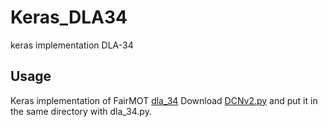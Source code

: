 # Keras_DLA34
keras implementation DLA-34
## Usage
Keras implementation of FairMOT [dla_34](https://github.com/ifzhang/FairMOT/blob/master/src/lib/models/networks/pose_dla_dcn.py)
Download [DCNv2.py](https://github.com/RuaHU/keras_DCNv2/blob/master/DCNv2.py) and put it in the same directory with dla_34.py.

